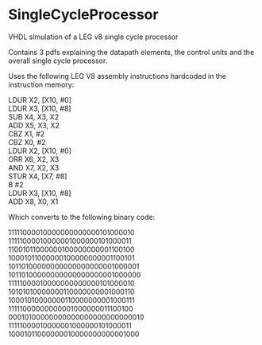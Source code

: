 # SingleCycleProcessor
VHDL simulation of a LEG v8 single cycle processor

Contains 3 pdfs explaining the datapath elements, the control units and the overall single cycle processor.


Uses the following LEG V8 assembly instructions hardcoded in the instruction memory:

LDUR X2, [X10, #0]  
LDUR X3, [X10, #8]  
SUB X4, X3, X2  
ADD X5, X3, X2  
CBZ X1, #2  
CBZ X0, #2  
LDUR X2, [X10, #0]  
ORR X6, X2, X3  
AND X7, X2, X3  
STUR X4, [X7, #8]  
B #2  
LDUR X3, [X10, #8]  
ADD X8, X0, X1  

Which converts to the following binary code:

11111000010000000000000101000010  
11111000010000001000000101000011  
11001011000000100000000001100100  
10001011000000100000000001100101  
10110100000000000000000001000001  
10110100000000000000000001000000  
11111000010000000000000101000010  
10101010000000110000000001000110  
10001010000000110000000001000111  
11111000000000001000000011100100  
00010100000000000000000000000010  
11111000010000001000000101000011  
10001011000000010000000000001000  
